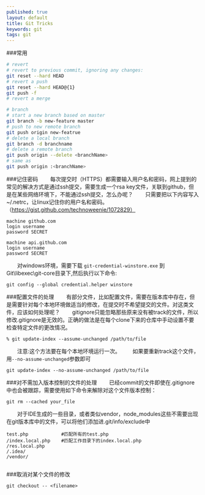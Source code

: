 ```yaml
---
published: true
layout: default
title: Git Tricks
keywords: git
tags: git
---
```


###常用

```bash
# revert
# revert to previous commit, ignoring any changes:
git reset --hard HEAD
# revert a push
git reset --hard HEAD@{1}
git push -f
# revert a merge

# branch
# start a new branch based on master
git branch -b new-feature master
# push to new remote branch
git push origin new-featrue
# delete a local branch
git branch -d branchname
# delete a remote branch
git push origin --delete <branchName>
# same as
git push origin :<branchName>


```
 
###记住密码
　　每次提交时（HTTPS）都需要输入用户名和密码，网上提到的常见的解决方式是通过ssh提交，需要生成一个rsa key文件，关联到github，但是在某些网络环境下，不能通过ssh提交，怎么办呢？ 
　　只需要把以下内容写入~/.netrc，让linux记住你的用户名和密码。（https://gist.github.com/technoweenie/1072829） 
 
```
machine github.com
login username
password SECRET
 
machine api.github.com
login username
password SECRET
```
 
　　对windows环境，需要下载 `git-credential-winstore.exe` 到Git\libexec\git-core目录下,然后执行以下命令:
 
```
git config --global credential.helper winstore
```
 
###配置文件的处理
　　有部分文件，比如配置文件，需要在版本库中存在，但是需要针对每个本地环境做适当的修改，在提交时不希望提交的文件。对这类文件，应该如何处理呢？ 
　　gitignore只能忽略那些原来没有被track的文件，所以修改.gitignore是无效的。正确的做法是在每个clone下来的仓库中手动设置不要检查特定文件的更改情况。 

```
% git update-index --assume-unchanged /path/to/file
```
　　注意:这个方法要在每个本地环境运行一次。 
　　如果要重新track这个文件，用`--no-assume-unchanged`参数即可

```
git update-index --no-assume-unchanged /path/to/file
```
 
###对不需加入版本控制的文件的处理
　　已经commit的文件即使在.gitignore中也会被跟踪，需要使用如下命令来解除对这个文件版本控制： 

```
git rm --cached your_file
```
 
　　对于IDE生成的一些目录，或者类似vendor，node_modules这些不需要出现在git版本库中的文件，可以将他们添加进.git/info/exclude中

```
test.php            #匹配所有的test.php
/index.local.php    #匹配工作目录下的index.local.php
/res.local.php
/.idea/
/vendor/
 
```
 
 
###取消对某个文件的修改

```
git checkout -- <filename>
```
